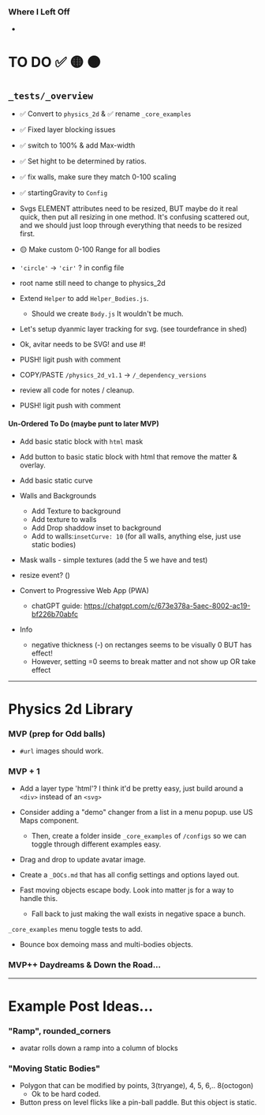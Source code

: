 ### Where I Left Off
- 

# TO DO ✅ 🟡 🟠

## `_tests/_overview`
- ✅ Convert to `physics_2d` & ✅ rename `_core_examples`
- ✅ Fixed layer blocking issues
- ✅ switch to 100% & add Max-width
- ✅ Set hight to be determined by ratios. 
- ✅ fix walls, make sure they match 0-100 scaling
- ✅ startingGravity to `Config`
- Svgs ELEMENT attributes need to be resized, BUT maybe do it real quick, then put all resizing in one method. It's confusing scattered out, and we should just loop through everything that needs to be resized first. 
- 🟡 Make custom 0-100 Range for all bodies 
- `'circle'` -> `'cir'` ? in config file
- root name still need to change to physics_2d

- Extend `Helper` to add `Helper_Bodies.js`. 
  - Should we create `Body.js` It wouldn't be much. 

- Let's setup dyanmic layer tracking for svg. (see tourdefrance in shed)

- Ok, avitar needs to be SVG! and use #<url>!
- PUSH! ligit push with comment

- COPY/PASTE `/physics_2d_v1.1` -> `/_dependency_versions`
- review all code for notes / cleanup.
- PUSH! ligit push with comment

#### Un-Ordered To Do (maybe punt to later MVP)
- Add basic static block with `html` mask
- Add button to basic static block with html that remove the matter & overlay.
- Add basic static curve

- Walls and Backgrounds
  - Add Texture to background
  - Add texture to walls
  - Add Drop shaddow inset to background
  - Add to walls:`insetCurve: 10` (for all walls, anything else, just use static bodies)
- Mask walls - simple textures (add the 5 we have and test)

- resize event? ()
- Convert to Progressive Web App (PWA) 
  - chatGPT guide: https://chatgpt.com/c/673e378a-5aec-8002-ac19-bf226b70abfc

- Info
  - negative thickness (-) on rectanges seems to be visually 0 BUT has effect!
  - However, setting =0 seems to break matter and not show up OR take effect

----
# Physics 2d Library

### MVP (prep for Odd balls)
- `#url` images should work.

### MVP + 1
- Add a layer type 'html'? I think it'd be pretty easy, just build around a `<div>` instead of an `<svg>`
- Consider adding a "demo" changer from a list in a menu popup. use US Maps component.
  - Then, create a folder inside `_core_examples` of `/configs` so we can toggle through different examples easy. 
- Drag and drop to update avatar image. 
- Create a `_DOCs.md` that has all config settings and options layed out. 

- Fast moving objects escape body. Look into matter js for a way to handle this.
  - Fall back to just making the wall exists in negative space a bunch.

`_core_examples` menu toggle tests to add.
  - Bounce box demoing mass and multi-bodies objects.

### MVP++ Daydreams & Down the Road...



----
# Example Post Ideas...

### "Ramp", rounded_corners
- avatar rolls down a ramp into a column of blocks 

### "Moving Static Bodies"
- Polygon that can be modified by points, 3(tryange), 4, 5, 6,.. 8(octogon)
  - Ok to be hard coded. 
- Button press on level flicks like a pin-ball paddle. But this object is static.  